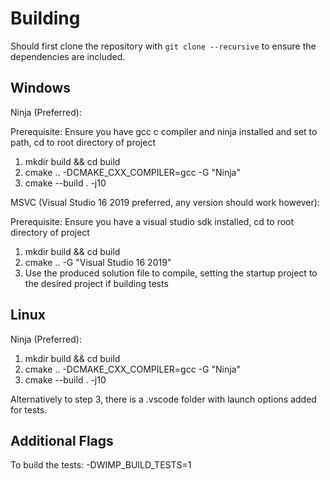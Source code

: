 # Building

Should first clone the repository with ```git clone --recursive``` to ensure the dependencies are included.

Windows
---

Ninja (Preferred):

Prerequisite: Ensure you have gcc c compiler and ninja installed and set to path, cd to root directory of project

1. mkdir build && cd build
2. cmake .. -DCMAKE_CXX_COMPILER=gcc -G "Ninja"
3. cmake --build . -j10

MSVC (Visual Studio 16 2019 preferred, any version should work however):

Prerequisite: Ensure you have a visual studio sdk installed, cd to root directory of project

1. mkdir build && cd build
2. cmake .. -G "Visual Studio 16 2019"
3. Use the produced solution file to compile, setting the startup project to the desired project if building tests

Linux
---

Ninja (Preferred):

1. mkdir build && cd build
2. cmake .. -DCMAKE_CXX_COMPILER=gcc -G "Ninja"
3. cmake --build . -j10

Alternatively to step 3, there is a .vscode folder with launch options added for tests.

Additional Flags
---

To build the tests:
-DWIMP_BUILD_TESTS=1
